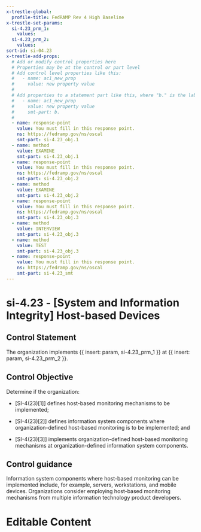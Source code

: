 ```yaml
---
x-trestle-global:
  profile-title: FedRAMP Rev 4 High Baseline
x-trestle-set-params:
  si-4.23_prm_1:
    values:
  si-4.23_prm_2:
    values:
sort-id: si-04.23
x-trestle-add-props:
  # Add or modify control properties here
  # Properties may be at the control or part level
  # Add control level properties like this:
  #   - name: ac1_new_prop
  #     value: new property value
  #
  # Add properties to a statement part like this, where "b." is the label of the target statement part
  #   - name: ac1_new_prop
  #     value: new property value
  #     smt-part: b.
  #
  - name: response-point
    value: You must fill in this response point.
    ns: https://fedramp.gov/ns/oscal
    smt-part: si-4.23_obj.1
  - name: method
    value: EXAMINE
    smt-part: si-4.23_obj.1
  - name: response-point
    value: You must fill in this response point.
    ns: https://fedramp.gov/ns/oscal
    smt-part: si-4.23_obj.2
  - name: method
    value: EXAMINE
    smt-part: si-4.23_obj.2
  - name: response-point
    value: You must fill in this response point.
    ns: https://fedramp.gov/ns/oscal
    smt-part: si-4.23_obj.3
  - name: method
    value: INTERVIEW
    smt-part: si-4.23_obj.3
  - name: method
    value: TEST
    smt-part: si-4.23_obj.3
  - name: response-point
    value: You must fill in this response point.
    ns: https://fedramp.gov/ns/oscal
    smt-part: si-4.23_smt
---
```


# si-4.23 - \[System and Information Integrity\] Host-based Devices

## Control Statement

The organization implements {{ insert: param, si-4.23_prm_1 }} at {{ insert: param, si-4.23_prm_2 }}.

## Control Objective

Determine if the organization:

- \[SI-4(23)[1]\] defines host-based monitoring mechanisms to be implemented;

- \[SI-4(23)[2]\] defines information system components where organization-defined host-based monitoring is to be implemented; and

- \[SI-4(23)[3]\] implements organization-defined host-based monitoring mechanisms at organization-defined information system components.

## Control guidance

Information system components where host-based monitoring can be implemented include, for example, servers, workstations, and mobile devices. Organizations consider employing host-based monitoring mechanisms from multiple information technology product developers.

# Editable Content

<!-- Make additions and edits below -->
<!-- The above represents the contents of the control as received by the profile, prior to additions. -->
<!-- If the profile makes additions to the control, they will appear below. -->
<!-- The above markdown may not be edited but you may edit the content below, and/or introduce new additions to be made by the profile. -->
<!-- If there is a yaml header at the top, parameter values may be edited. Use --set-parameters to incorporate the changes during assembly. -->
<!-- The content here will then replace what is in the profile for this control, after running profile-assemble. -->
<!-- The added parts in the profile for this control are below.  You may edit them and/or add new ones. -->
<!-- Each addition must have a heading either of the form ## Control my_addition_name -->
<!-- or ## Part a. (where the a. refers to one of the control statement labels.) -->
<!-- "## Control" parts are new parts added after the statement part. -->
<!-- "## Part" parts are new parts added into the top-level statement part with that label. -->
<!-- Subparts may be added with nested hash levels of the form ### My Subpart Name -->
<!-- underneath the parent ## Control or ## Part being added -->
<!-- See https://ibm.github.io/compliance-trestle/tutorials/ssp_profile_catalog_authoring/ssp_profile_catalog_authoring for guidance. -->
